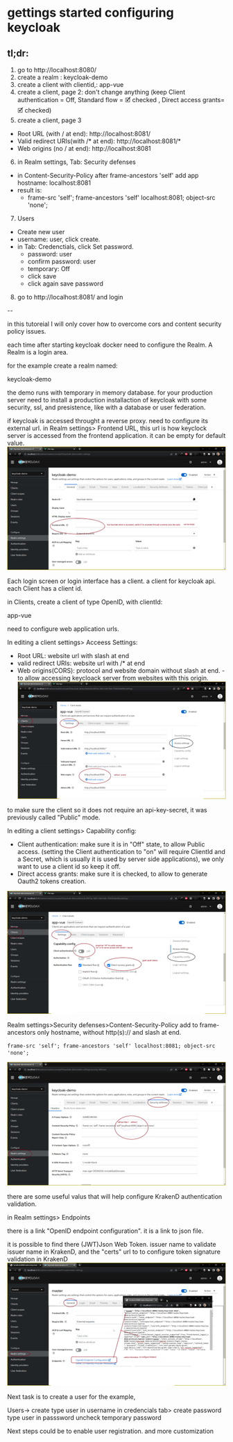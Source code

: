 # gettings started configuring keycloak

## tl;dr:

 1. go to http://localhost:8080/
 2. create a realm : keycloak-demo
 3. create a client with clientid,: app-vue
 4. create a client, page 2: don't change anything (keep Client authentication = Off, Standard flow = 🗹 checked , Direct access grants= 🗹 checked)
 5. create a client, page 3
  - Root URL (with / at end): http://localhost:8081/
  - Valid redirect URIs(with /* at end): http://localhost:8081/*
  - Web origins (no / at end): http://localhost:8081
 6. in Realm settings, Tab: Security defenses
  - in Content-Security-Policy after frame-ancestors 'self' add app hostname: localhost:8081
  - result is: 
    - frame-src 'self'; frame-ancestors 'self' localhost:8081; object-src 'none';
 7. Users
  - Create new user
  - username: user, click create.
  - in Tab: Credenctials, click Set password.
    - password: user
    - confirm password: user
    - temporary: Off
    - click save
    - click again save password

 8. go to http://localhost:8081/ and login
 
--

in this tutoreial I will only cover how to overcome cors and content security policy issues.

each time after starting keycloak docker need to configure the Realm. A Realm is a login area.

for the example create a realm named:

keycloak-demo

the demo runs with temporary in memory database. for your production server need to install a production installaction of keycloak with some security, ssl, and presistence, like with a database or user federation.

if keycloak is accessed throught a reverse proxy. need to configure its external url.
in Realm settings> Frontend URL, this url is how keyclock server is accessed from the frontend application. it can be empty for default value.
![](config1.png)


Each login screen or login interface has a client. a client for keycloak api.
each Client has a client id. 

in Clients, create a client of type OpenID, with clientId:

app-vue

need to configure web application urls.

In editing a client settings> Acceess Settings:
 - Root URL: website url with slash at end
 - valid redirect URIs: website url with /* at end
 - Web origins(CORS): protocol and website domain without slash at end. - to allow accessing keycloack server from websites with this origin.
![](config2.png)


to make sure the client so it does not require an api-key-secret, it was previously called "Public" mode.

In editing a client settings> Capability config:
 - Client authentication: make sure it is in "Off" state, to allow Public access. (setting the Client authentication to "on" will require ClientId and a Secret, which is usually it is used by server side applications), we only want to use a client id so keep it off.
 - Direct access grants: make sure it is checked, to allow to generate Oauth2 tokens creation.

![](config3.png)

Realm settings>Security defenses>Content-Security-Policy
add to frame-ancestors only hostname, without http(s):// and slash at end.

```text
frame-src 'self'; frame-ancestors 'self' localhost:8081; object-src 'none';
```
![](config4.png)

there are some useful valus that will help configure KrakenD authentication validation.

in Realm settings> Endpoints

there is a link "OpenID endpoint configuration".
it is a link to json file.

it is possible to find there  (JWT)Json Web Token. issuer name to validate issuer name in KrakenD, and the "certs" url to to configure token signature validation in KrakenD
![](config5.png)


Next task is to create a user for the example,

Users-> create
type user in username
in credencials tab> create password
type user in passsword
uncheck temporary password

Next steps could be to enable user registration.
and more customization
